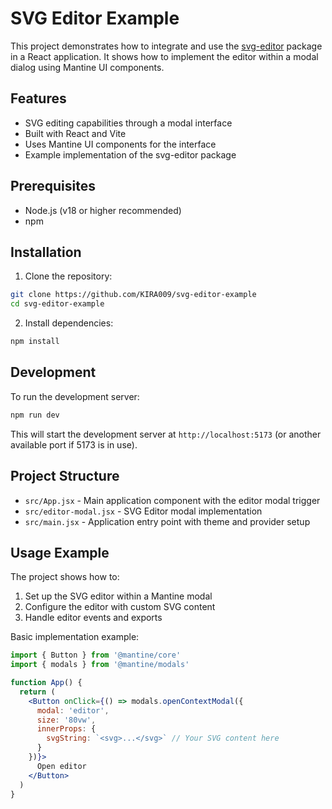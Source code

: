 # SVG Editor Example

This project demonstrates how to integrate and use the [svg-editor](https://github.com/KIRA009/svg-editor) package in a React application. It shows how to implement the editor within a modal dialog using Mantine UI components.

## Features

- SVG editing capabilities through a modal interface
- Built with React and Vite
- Uses Mantine UI components for the interface
- Example implementation of the svg-editor package

## Prerequisites

- Node.js (v18 or higher recommended)
- npm

## Installation

1. Clone the repository:
```bash
git clone https://github.com/KIRA009/svg-editor-example
cd svg-editor-example
```

2. Install dependencies:
```bash
npm install
```

## Development

To run the development server:
```bash
npm run dev
```

This will start the development server at `http://localhost:5173` (or another available port if 5173 is in use).

## Project Structure

- `src/App.jsx` - Main application component with the editor modal trigger
- `src/editor-modal.jsx` - SVG Editor modal implementation
- `src/main.jsx` - Application entry point with theme and provider setup

## Usage Example

The project shows how to:
1. Set up the SVG editor within a Mantine modal
2. Configure the editor with custom SVG content
3. Handle editor events and exports

Basic implementation example:

```jsx
import { Button } from '@mantine/core'
import { modals } from '@mantine/modals'

function App() {
  return (
    <Button onClick={() => modals.openContextModal({
      modal: 'editor',
      size: '80vw',
      innerProps: {
        svgString: `<svg>...</svg>` // Your SVG content here
      }
    })}>
      Open editor
    </Button>
  )
}
```